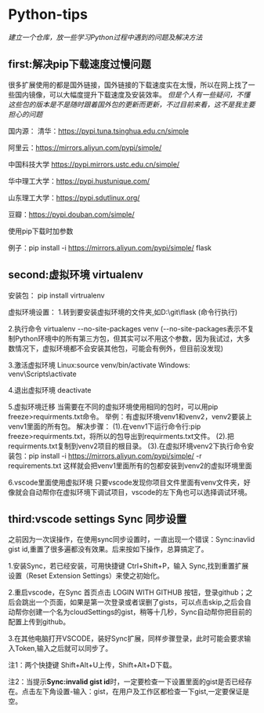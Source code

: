 # Python-tips
_建立一个仓库，放一些学习Python过程中遇到的问题及解决方法_



## first:解决pip下载速度过慢问题
很多扩展使用的都是国外链接，国外链接的下载速度实在太慢，所以在网上找了一些国内镜像，可以大幅度提升下载速度及安装效率。
*但是个人有一些疑问，不懂这些包的版本是不是随时跟着国外包的更新而更新，不过目前来看，这不是我主要担心的问题*

国内源：
清华：https://pypi.tuna.tsinghua.edu.cn/simple

阿里云：https://mirrors.aliyun.com/pypi/simple/

中国科技大学 https://pypi.mirrors.ustc.edu.cn/simple/

华中理工大学：https://pypi.hustunique.com/

山东理工大学：https://pypi.sdutlinux.org/ 

豆瓣：https://pypi.douban.com/simple/

使用pip下载时加参数

例子：pip install -i https://mirrors.aliyun.com/pypi/simple/ flask

## second:虚拟环境 virtualenv

安装包： pip install virtrualenv

虚拟环境设置：
1.转到要安装虚拟环境的文件夹,如D:\\git\\flask (命令行执行)

2.执行命令 virtualenv --no-site-packages venv (--no-site-packages表示不复制Python环境中的所有第三方包，但其实可以不用这个参数，因为我试过，大多数情况下，虚拟环境都不会安装其他包，可能会有例外，但目前没发现)

3.激活虚拟环境
Linux:source venv/bin/activate
Windows: venv\Scripts\activate

4.退出虚拟环境
deactivate

5.虚拟环境迁移
当需要在不同的虚拟环境使用相同的包时，可以用pip freeze>requirments.txt命令。
举例：有虚拟环境venv1和venv2，venv2要装上venv1里面的所有包。
解决步骤：
(1).在venv1下运行命令行:pip freeze>requirments.txt，将所以的包导出到requirments.txt文件。
(2).把requirments.txt复制到venv2项目的根目录。
(3).在虚拟环境venv2下执行命令安装包：pip install -i https://mirrors.aliyun.com/pypi/simple/ -r requirements.txt 
这样就会把venv1里面所有的包都安装到venv2的虚拟环境里面

6.vscode里面使用虚拟环境
只要vscode发现你项目文件里面有venv文件夹，好像就会自动帮你在虚拟环境下调试项目，vscode的左下角也可以选择调试环境。

## third:vscode settings Sync 同步设置

之前因为一次误操作，在使用sync同步设置时，一直出现一个错误：Sync:inavlid gist id,重置了很多遍都没有效果。后来按如下操作，总算搞定了。

1.安装Sync，若已经安装，可用快捷键 Ctrl+Shift+P，输入 Sync,找到重置扩展设置（Reset Extension Settings）来使之初始化。

2.重启vscode，在Sync 首页点击 LOGIN WITH GITHUB 按钮，登录github；之后会跳出一个页面，如果是第一次登录或者误删了gists，可以点击skip,之后会自动帮你创建一个名为cloudSettings的gist，稍等十几秒，Sync自动帮你把目前的配置上传到github。

3.在其他电脑打开VSCODE，装好Sync扩展，同样步骤登录，此时可能会要求输入Token,输入之后就可以同步了。

注1：两个快捷键 Shift+Alt+U上传，Shift+Alt+D下载。

注2：当提示**Sync:invalid gist id**时，一定要检查一下设置里面的gist是否已经存在。点击左下角设置-输入：gist，在用户及工作区都检查一下gist,一定要保证是空。

